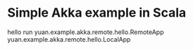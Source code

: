 Simple Akka example in Scala
===================================

hello
 run
   yuan.example.akka.remote.hello.RemoteApp
   yuan.example.akka.remote.hello.LocalApp